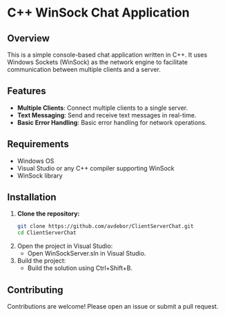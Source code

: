 # C++ WinSock Chat Application

## Overview

This is a simple console-based chat application written in C++. It uses Windows Sockets (WinSock) as the network engine to facilitate communication between multiple clients and a server.

## Features

- **Multiple Clients**: Connect multiple clients to a single server.
- **Text Messaging**: Send and receive text messages in real-time.
- **Basic Error Handling**: Basic error handling for network operations.

## Requirements

- Windows OS
- Visual Studio or any C++ compiler supporting WinSock
- WinSock library

## Installation

1. **Clone the repository:**
   ```sh
   git clone https://github.com/avdebor/ClientServerChat.git
   cd ClientServerChat
2. Open the project in Visual Studio:
	- Open WinSockServer.sln in Visual Studio.
3. Build the project:
	- Build the solution using Ctrl+Shift+B. 

## Contributing
Contributions are welcome! Please open an issue or submit a pull request.
